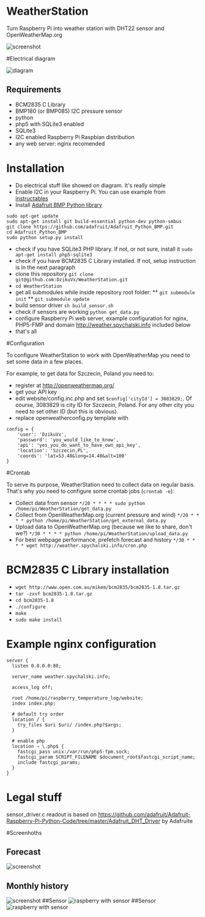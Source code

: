 # WeatherStation

Turn Raspberry Pi into weather station with DHT22 sensor and OpenWeatherMap.org

![screenshot](/assets/img/screen1.png)

#Electrical diagram

![diagram](/assets/img/WeatherStation_schem.png)

## Requirements

* BCM2835 C Library
* BMP180 (or BMP085) I2C pressure sensor
* python
* php5 with SQLite3 enabled
* SQLite3
* I2C enabled Raspberry Pi Raspbian distribution
* any web server: nginx recomended

# Installation

* Do electrical stuff like showed on diagram. It's really simple
* Enable I2C in your Raspberry Pi. You can use example from [instructables](http://www.instructables.com/id/Raspberry-Pi-I2C-Python/)
* Install [Adafruit BMP Python library](https://learn.adafruit.com/using-the-bmp085-with-raspberry-pi/using-the-adafruit-bmp-python-library)
```
sudo apt-get update
sudo apt-get install git build-essential python-dev python-smbus
git clone https://github.com/adafruit/Adafruit_Python_BMP.git
cd Adafruit_Python_BMP
sudo python setup.py install
```
* check if you have SQLite3 PHP library. If not, or not sure, install it `sudo apt-get install php5-sqlite3`
* check if you have BCM2835 C Library installed. If not, setup instruction is in the next paragraph 
* clone this repository `git clone git@github.com:DzikuVx/WeatherStation.git`
* `cd WeatherStation`
* get all submodules while inside repository root folder:
** `git submodule init`
** `git submodule update`
* build sensor driver `sh build_sensor.sh`
* check if sensors are working `python get_data.py`
* configure Raspberry Pi web server, example configuration for nginx, PHP5-FMP and domain http://weather.spychalski.info included below
* that's all

#Configuration

To configure WeatherStation to work with OpenWeatherMap you need to set some data in a few places.

For example, to get data for Szczecin, Poland you need to:
* register at http://openweathermap.org/
* get your API key
* edit website/config.inc.php and set `$config['cityId'] = 3083829;`. Of course, 3083829 is city ID for Szczecin, Poland. For any other city you need to set other ID (but this is obvious). 
* replace openweatherconfig.py template with
```
config = {
    'user': 'DzikuVx',
    'password': 'you_would_like_to_know',
    'api': 'yes_you_do_want_to_have_own_api_key',
    'location': 'Szczecin,PL',
    'coords': 'lat=53.48&long=14.40&alt=100'
}
```

#Crontab

To serve its purpose, WeatherStation need to collect data on regular basis. That's why you need to configure some crontab jobs (`crontab -e`):

* Collect data from sensor `*/20 * * * * sudo python /home/pi/WeatherStation/get_data.py`
* Collect from OpenWeatherMap.org (current pressure and wind) `*/20 * * * * python /home/pi/WeatherStation/get_external_data.py`
* Upload data to OpenWeatherMap.org (because we like to share, don't we?) `*/30 * * * * python /home/pi/WeatherStation/upload_data.py`
* For best webpage performance, prefetch forecast and history `*/30 * * * * wget http://weather.spychalski.info/cron.php`

# BCM2835 C Library installation

* `wget http://www.open.com.au/mikem/bcm2835/bcm2835-1.8.tar.gz`
* `tar -zxvf bcm2835-1.8.tar.gz`
* `cd bcm2835-1.8`
* `./configure`
* `make`
* `sudo make install`

# Example nginx configuration

```
server {
  listen 0.0.0.0:80;

  server_name weather.spychalski.info;

  access_log off;

  root /home/pi/raspberry_temperature_log/website;
  index index.php;

  # default try order
  location / {
    try_files $uri $uri/ /index.php?$args;
  }

  # enable php
  location ~ \.php$ {
    fastcgi_pass unix:/var/run/php5-fpm.sock;
    fastcgi_param SCRIPT_FILENAME $document_root$fastcgi_script_name;
    include fastcgi_params;
  }
}

```

# Legal stuff

sensor_driver.c readout is based on https://github.com/adafruit/Adafruit-Raspberry-Pi-Python-Code/tree/master/Adafruit_DHT_Driver by Adafruite

#Screenhoths
## Forecast
![screenshot](/assets/img/screen2.png)
## Monthly history
![screenshot](/assets/img/screen3.png)
##Sensor
![raspberry with sensor](/assets/img/2.jpg)
##Sensor
![raspberry with sensor](/assets/img/4.jpeg)
